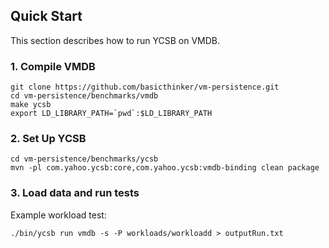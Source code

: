 ## Quick Start

This section describes how to run YCSB on VMDB.

### 1. Compile VMDB

    git clone https://github.com/basicthinker/vm-persistence.git
    cd vm-persistence/benchmarks/vmdb
    make ycsb
    export LD_LIBRARY_PATH=`pwd`:$LD_LIBRARY_PATH

### 2. Set Up YCSB

    cd vm-persistence/benchmarks/ycsb
    mvn -pl com.yahoo.ycsb:core,com.yahoo.ycsb:vmdb-binding clean package

### 3. Load data and run tests

Example workload test:

    ./bin/ycsb run vmdb -s -P workloads/workloadd > outputRun.txt
    
